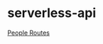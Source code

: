 # serverless-api

[People Routes](https://us-west-2.console.aws.amazon.com/apigateway/home?region=us-west-2#/apis/fk7ww8l4z8/resources/wtuiec)
